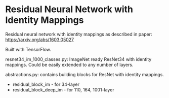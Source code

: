 # Residual Neural Network with Identity Mappings

Residual neural network with identity mappings as described in paper:
https://arxiv.org/abs/1603.05027

Built with TensorFlow.

resnet34_im_1000_classes.py: ImageNet ready ResNet34 with identity mappings. Could be easily extended to any number of layers.

abstractions.py: contains building blocks for ResNet with identity mappings. 
- residual_block_im - for 34-layer
- residual_block_deep_im - for 110, 164, 1001-layer
